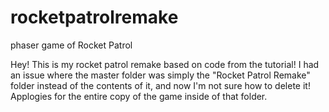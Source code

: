 # rocketpatrolremake
phaser game of Rocket Patrol 

Hey! This is my rocket patrol remake based on code from the tutorial! I had an issue where the master folder was simply the "Rocket Patrol Remake" folder instead of the contents of it, and now I'm not sure how to delete it! Applogies for the entire copy of the game inside of that folder. 
